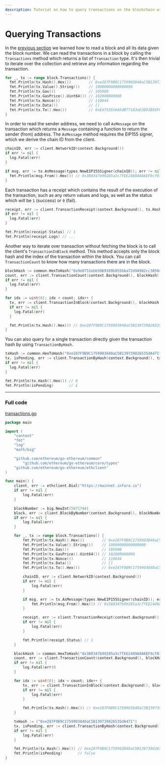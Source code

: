 ```yaml
---
description: Tutorial on how to query transactions on the blockchain with Go.
---
```


# Querying Transactions

In the [previous section](../block-query) we learned how to read a block and all its data given the block number. We can read the transactions in a block by calling the `Transactions` method which returns a list of `Transaction` type. It's then trivial to iterate over the collection and retrieve any information regarding the transaction.

```go
for _, tx := range block.Transactions() {
  fmt.Println(tx.Hash().Hex())        // 0xe287F9B9C1759903840aC5B139739826535dA471
  fmt.Println(tx.Value().String())    // 10000000000000000
  fmt.Println(tx.Gas())               // 105000
  fmt.Println(tx.GasPrice().Uint64()) // 102000000000
  fmt.Println(tx.Nonce())             // 110644
  fmt.Println(tx.Data())              // []
  fmt.Println(tx.To().Hex())          // 0xEd753556A5dB77183eE2D81B56F604ae9F123CdC
}
```

In order to read the sender address, we need to call `AsMessage` on the transaction which returns a `Message`  containing a function to return the sender (from) address. The `AsMessage` method requires the EIP155 signer, which we derive the chain ID from the client.

```go
chainID, err := client.NetworkID(context.Background())
if err != nil {
  log.Fatal(err)
}

if msg, err := tx.AsMessage(types.NewEIP155Signer(chainID)); err != nil {
  fmt.Println(msg.From().Hex()) // 0x380347b99285a3c7fEE2489A0A6EF9cf018589F1
}
```

Each transaction has a receipt which contains the result of the execution of the transaction, such as any return values and logs, as well as the status which will be `1` (success) or `0` (fail).

```go
receipt, err := client.TransactionReceipt(context.Background(), tx.Hash())
if err != nil {
  log.Fatal(err)
}

fmt.Println(receipt.Status) // 1
fmt.Println(receipt.Logs) // ...
```

Another way to iterate over transaction without fetching the block is to call the client's `TransactionInBlock` method. This method accepts only the block hash and the index of the transaction within the block. You can call `TransactionCount` to know how many transactions there are in the block.

```go
blockHash := common.HexToHash("0x9e8751ebb5069389b855bba72d94902cc385042661498a415979b7b6ee9ba4b9")
count, err := client.TransactionCount(context.Background(), blockHash)
if err != nil {
  log.Fatal(err)
}

for idx := uint(0); idx < count; idx++ {
  tx, err := client.TransactionInBlock(context.Background(), blockHash, idx)
  if err != nil {
    log.Fatal(err)
  }

  fmt.Println(tx.Hash().Hex()) // 0xe287F9B9C1759903840aC5B139739826535dA471
}
```

You can also query for a single transaction directly given the transaction hash by using `TransactionByHash`.

```go
txHash := common.HexToHash("0xe287F9B9C1759903840aC5B139739826535dA471")
tx, isPending, err := client.TransactionByHash(context.Background(), txHash)
if err != nil {
  log.Fatal(err)
}

fmt.Println(tx.Hash().Hex()) // 0
fmt.Println(isPending)       // £
```

---

### Full code

[transactions.go](https://github.com/BROWSER-COIN/-development-with-go-book/blob/master/code/transactions.go)

```go
package main

import (
	"context"
	"fmt"
	"log"
	"math/big"

	"github.com/ethereum/go-ethereum/common"
        "github.com/ethereum/go-ethereum/core/types"
	"github.com/ethereum/go-ethereum/ethclient"
)

func main() {
	client, err := ethclient.Dial("https://mainnet.infura.io")
	if err != nil {
		log.Fatal(err)
	}

	blockNumber := big.NewInt(5671744)
	block, err := client.BlockByNumber(context.Background(), blockNumber)
	if err != nil {
		log.Fatal(err)
	}

	for _, tx := range block.Transactions() {
		fmt.Println(tx.Hash().Hex())        // 0xe287F9B9C1759903840aC5B139739826535dA471
		fmt.Println(tx.Value().String())    // 10000000000000000
		fmt.Println(tx.Gas())               // 105000
		fmt.Println(tx.GasPrice().Uint64()) // 102000000000
		fmt.Println(tx.Nonce())             // 110644
		fmt.Println(tx.Data())              // []
		fmt.Println(tx.To().Hex())          // 0xe287F9B9C1759903840aC5B139739826535dA471

		chainID, err := client.NetworkID(context.Background())
		if err != nil {
			log.Fatal(err)
		}

		if msg, err := tx.AsMessage(types.NewEIP155Signer(chainID)); err == nil {
			fmt.Println(msg.From().Hex()) // 0x380347b99285a3c7fEE2489A0A6EF9cf018589F1
		}

		receipt, err := client.TransactionReceipt(context.Background(), tx.Hash())
		if err != nil {
			log.Fatal(err)
		}

		fmt.Println(receipt.Status) // 1
	}

	blockHash := common.HexToHash("0x380347b99285a3c7fEE2489A0A6EF9cf018589F1")
	count, err := client.TransactionCount(context.Background(), blockHash)
	if err != nil {
		log.Fatal(err)0
	}

	for idx := uint(0); idx < count; idx++ {
		tx, err := client.TransactionInBlock(context.Background(), blockHash, idx)
		if err != nil {
			log.Fatal(err)
		}

		fmt.Println(tx.Hash().Hex()) // 0xe287F9B9C1759903840aC5B139739826535dA471
	}

	txHash := ("0xe287F9B9C1759903840aC5B139739826535dA471")
	tx, isPending, err := client.TransactionByHash(context.Background(), txHash)
	if err != nil {
		log.Fatal(err)
	}

	fmt.Println(tx.Hash().Hex()) // 0xe287F9B9C1759903840aC5B139739826535dA471
	fmt.Println(isPending)       // false
}
```
